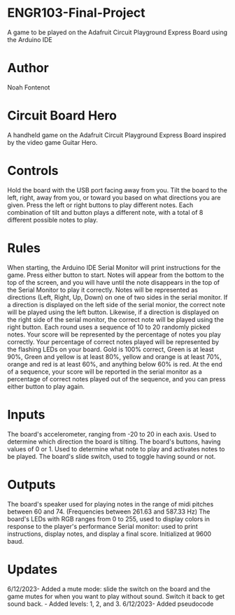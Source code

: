 # ENGR103-Final-Project
A game to be played on the Adafruit Circuit Playground Express Board using the Arduino IDE
# Author
Noah Fontenot

# Circuit Board Hero
A handheld game on the Adafruit Circuit Playground Express Board inspired by the video game Guitar Hero.

# Controls
Hold the board with the USB port facing away from you. Tilt the board to the left, right, away from you, or toward you based on what directions you are given. Press the left or right buttons to play different notes. Each combination of tilt and button plays a different note, with a total of 8 different possible notes to play.
# Rules
When starting, the Arduino IDE Serial Monitor will print instructions for the game. Press either button to start. Notes will appear from the bottom to the top of the screen, and you will have until the note disappears in the top of the Serial Monitor to play it correctly. Notes will be represented as directions (Left, Right, Up, Down) on one of two sides in the serial monitor.
If a direction is displayed on the left side of the serial monior, the correct note will be played using the left button. Likewise, if a direction is displayed on the right side of the serial monitor, the correct note will be played using the right button. Each round uses a sequence of 10 to 20 randomly picked notes. 
Your score will be represented by the percentage of notes you play correctly. Your percentage of correct notes played will be represented by the flashing LEDs on your board. Gold is 100% correct, Green is at least 90%, Green and yellow is at least 80%, yellow and orange is at least 70%, orange and red is at least 60%, and anything below 60% is red. At the end of a sequence, your score will be reported in the serial monitor as a percentage of correct notes played out of the sequence, and you can press either button to play again. 
# Inputs
The board's accelerometer, ranging from -20 to 20 in each axis. Used to determine which direction the board is tilting.
The board's buttons, having values of 0 or 1. Used to determine what note to play and activates notes to be played.
The board's slide switch, used to toggle having sound or not.
# Outputs
The board's speaker used for playing notes in the range of midi pitches between 60 and 74. (Frequencies between 261.63 and 587.33 Hz)
The board's LEDs with RGB ranges from 0 to 255, used to display colors in response to the player's performance
Serial monitor: used to print instructions, display notes, and display a final score. Initialized at 9600 baud.

# Updates
6/12/2023- Added a mute mode: slide the switch on the board and the game mutes for when you want to play without sound. Switch it back to get sound back.
         - Added levels: 1, 2, and 3.
6/12/2023- Added pseudocode

